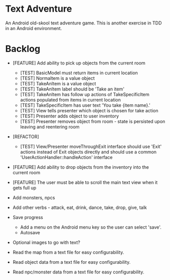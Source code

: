Text Adventure
==============

An Android old-skool text adventure game. This is another exercise in TDD in an Android environment.

Backlog
=======

- [FEATURE] Add ability to pick up objects from the current room
  - [TEST] BasicModel must return items in current location
  - [TEST] NormaItem is a value object
  - [TEST] TakeAnItem is a value object
  - [TEST] TakeAnItem label should be 'Take an item'
  - [TEST] TakeAnItem has follow up actions of TakeSpecificItem actions populated from items in current location
  - [TEST] TakeSpecificItem has user text 'You take {item name}.'
  - [TEST] View tells presenter which object is chosen for take action
  - [TEST] Presenter adds object to user inventory
  - [TEST] Presenter removes object from room - state is persisted upon leaving and reentering room
- [REFACTOR]
  - [TEST] View/Presenter moveThroughExit interface should use 'Exit' actions instead of Exit objects directly and should use a common 'UserActionHandler::handleAction' interface
- [FEATURE] Add ability to drop objects from the inventory into the current room
- [FEATURE] The user must be able to scroll the main text view when it gets full up


- Add monsters, npcs

- Add other verbs - attack, eat, drink, dance, take, drop, give, talk

- Save progress
  - Add a menu on the Android menu key so the user can select 'save'.
  - Autosave

- Optional images to go with text?

- Read the map from a text file for easy configurability.
- Read object data from a text file for easy configurability.
- Read npc/monster data from a text file for easy configurability.

